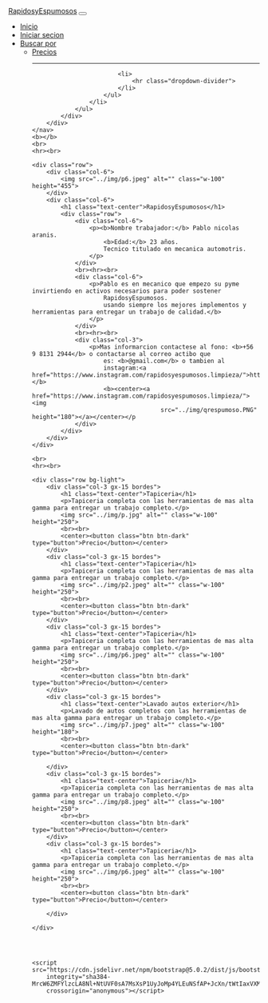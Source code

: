 <!DOCTYPE html>
<html lang="en">

<head>
    <meta charset="UTF-8">
    <meta http-equiv="X-UA-Compatible" content="IE=edge">
    <meta name="viewport" content="width=device-width, initial-scale=1.0">
    <title>Rapidos y Espumosos</title>
    <link href="https://cdn.jsdelivr.net/npm/bootstrap@5.0.2/dist/css/bootstrap.min.css" rel="stylesheet"
        integrity="sha384-EVSTQN3/azprG1Anm3QDgpJLIm9Nao0Yz1ztcQTwFspd3yD65VohhpuuCOmLASjC" crossorigin="anonymous">
    <link rel="stylesheet" href="../css/estilo.css">
</head>

<body>
    <nav class="navbar navbar-expand-lg navbar-dark bg-dark">
        <div class="container-fluid">
            <a class="navbar-brand" href="#">RapidosyEspumosos</a>
            <button class="navbar-toggler" type="button" data-bs-toggle="collapse"
                data-bs-target="#navbarSupportedContent" aria-controls="navbarSupportedContent" aria-expanded="false"
                aria-label="Toggle navigation">
                <span class="navbar-toggler-icon"></span>
            </button>
            <div class="collapse navbar-collapse" id="navbarSupportedContent">
                <!-- se hizo la clase espacio para poder poner el margin a la izquierda -->
                <ul class="navbar-nav me-auto mb-2 mb-lg-0 espacio">
                    <li class="nav-item">
                        <a class="nav-link active" aria-current="page"
                            href="file:///C:/Users/CETECOM/Desktop/Repaso/html/Index.html">Inicio</a>
                    </li>
                    <li class="nav-item">
                        <a class="nav-link active" aria-current="page"
                            href="file:///C:/Users/CETECOM/Desktop/Repaso/html/login.html">Iniciar secion</a>
                    </li>
                    <li class="nav-item dropdown">
                        <a class="nav-link dropdown-toggle" href="#" id="navbarDropdown" role="button"
                            data-bs-toggle="dropdown" aria-expanded="false">
                            Buscar por
                        </a>
                        <ul class="dropdown-menu" aria-labelledby="navbarDropdown">
                            <li><a class="dropdown-item" href="#">Precios</a></li>
                            <hr>

                            <li>
                                <hr class="dropdown-divider">
                            </li>
                        </ul>
                    </li>
                </ul>
            </div>
        </div>
    </nav>
    <b></b>
    <br>
    <hr><br>

    <div class="row">
        <div class="col-6">
            <img src="../img/p6.jpeg" alt="" class="w-100" height="455">
        </div>
        <div class="col-6">
            <h1 class="text-center">RapidosyEspumosos</h1>
            <div class="row">
                <div class="col-6">
                    <p><b>Nombre trabajador:</b> Pablo nicolas aranis.
                        <b>Edad:</b> 23 años.
                        Tecnico titulado en mecanica automotris.
                    </p>
                </div>
                <br><hr><br>
                <div class="col-6">
                    <p>Pablo es en mecanico que empezo su pyme invirtiendo en activos necesarios para poder sostener
                        RapidosyEspumosos.
                        usando siempre los mejores implementos y herramientas para entregar un trabajo de calidad.</b>
                    </p>
                </div>
                <br><hr><br>
                <div class="col-3">
                    <p>Mas informarcion contactese al fono: <b>+56 9 8131 2944</b> o contactarse al correo actibo que
                        es: <b>@gmail.com</b> o tambien al
                        instagram:<a href="https://www.instagram.com/rapidosyespumosos.limpieza/">https://www.instagram.com/rapidosyespumosos.limpieza/</a></b>
                        <b><center><a href="https://www.instagram.com/rapidosyespumosos.limpieza/"><img
                                        src="../img/qrespumoso.PNG" height="180"></a></center></p                  
                </div>
            </div>
        </div>
    </div>

    <br>
    <hr><br>

    <div class="row bg-light">
        <div class="col-3 gx-15 bordes">
            <h1 class="text-center">Tapiceria</h1>
            <p>Tapiceria completa con las herramientas de mas alta gamma para entregar un trabajo completo.</p>
            <img src="../img/p.jpg" alt="" class="w-100" height="250">
            <br><br>
            <center><button class="btn btn-dark" type="button">Precio</button></center>
        </div>
        <div class="col-3 gx-15 bordes">
            <h1 class="text-center">Tapiceria</h1>
            <p>Tapiceria completa con las herramientas de mas alta gamma para entregar un trabajo completo.</p>
            <img src="../img/p2.jpeg" alt="" class="w-100" height="250">
            <br><br>
            <center><button class="btn btn-dark" type="button">Precio</button></center>
        </div>
        <div class="col-3 gx-15 bordes">
            <h1 class="text-center">Tapiceria</h1>
            <p>Tapiceria completa con las herramientas de mas alta gamma para entregar un trabajo completo.</p>
            <img src="../img/p6.jpeg" alt="" class="w-100" height="250">
            <br><br>
            <center><button class="btn btn-dark" type="button">Precio</button></center>
        </div>
        <div class="col-3 gx-15 bordes">
            <h1 class="text-center">Lavado autos exterior</h1>
            <p>Lavado de autos completos con las herramientas de mas alta gamma para entregar un trabajo completo.</p>
            <img src="../img/p7.jpeg" alt="" class="w-100" height="180">
            <br><br>
            <center><button class="btn btn-dark" type="button">Precio</button></center>
            
        </div>
        <div class="col-3 gx-15 bordes">
            <h1 class="text-center">Tapiceria</h1>
            <p>Tapiceria completa con las herramientas de mas alta gamma para entregar un trabajo completo.</p>
            <img src="../img/p8.jpeg" alt="" class="w-100" height="250">
            <br><br>
            <center><button class="btn btn-dark" type="button">Precio</button></center>
        </div>
        <div class="col-3 gx-15 bordes">
            <h1 class="text-center">Tapiceria</h1>
            <p>Tapiceria completa con las herramientas de mas alta gamma para entregar un trabajo completo.</p>
            <img src="../img/p6.jpeg" alt="" class="w-100" height="250">
            <br><br>
            <center><button class="btn btn-dark" type="button">Precio</button></center>
            
        </div>

    </div>




    <script src="https://cdn.jsdelivr.net/npm/bootstrap@5.0.2/dist/js/bootstrap.bundle.min.js"
        integrity="sha384-MrcW6ZMFYlzcLA8Nl+NtUVF0sA7MsXsP1UyJoMp4YLEuNSfAP+JcXn/tWtIaxVXM"
        crossorigin="anonymous"></script>
</body>

</html>
